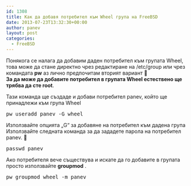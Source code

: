 ```yaml
---
id: 1308
title: Как да добавя потребител към Wheel група на FreeBSD
date: 2013-07-23T13:32:30+00:00
author: panev
layout: post
categories:
  - FreeBSD
---
```

Понякога се налага да добавим даден потребител към групата Wheel, това може да стане директно чрез редактиране на /etc/group или чрез командата **pw** аз лично предпочитам вторият вариант 🙂  
**За да може да добавите потребител в групата Wheel естествено ще трябва да сте root**.

Тази команда ще създаде и добави потребител panev, който ще принадлежи към група Wheel

<pre>pw useradd panev -G wheel</pre>

Използвайте опцията &#8222;G&#8220; за добавяне на потребител към дадена група  
Използвайте следната команда за да зададете парола на потребител panev. 🙂

<pre>passwd panev</pre>

Ако потребителя вече съществува и искате да го добавите в групата просто използвайте **groupmod** .

<pre>pw groupmod wheel -m panev</pre>